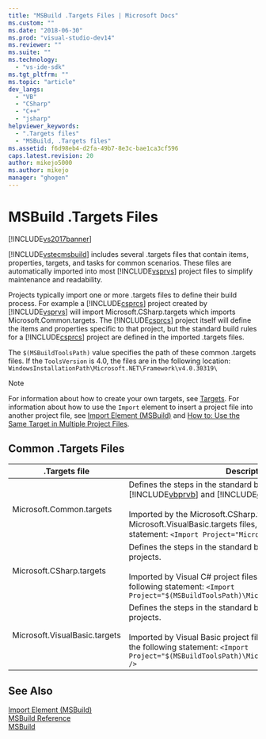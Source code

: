 ```yaml
---
title: "MSBuild .Targets Files | Microsoft Docs"
ms.custom: ""
ms.date: "2018-06-30"
ms.prod: "visual-studio-dev14"
ms.reviewer: ""
ms.suite: ""
ms.technology: 
  - "vs-ide-sdk"
ms.tgt_pltfrm: ""
ms.topic: "article"
dev_langs: 
  - "VB"
  - "CSharp"
  - "C++"
  - "jsharp"
helpviewer_keywords: 
  - ".Targets files"
  - "MSBuild, .Targets files"
ms.assetid: f6d98eb4-d2fa-49b7-8e3c-bae1ca3cf596
caps.latest.revision: 20
author: mikejo5000
ms.author: mikejo
manager: "ghogen"
---
```

# MSBuild .Targets Files
[!INCLUDE[vs2017banner](../includes/vs2017banner.md)]

  
[!INCLUDE[vstecmsbuild](../includes/vstecmsbuild-md.md)] includes several .targets files that contain items, properties, targets, and tasks for common scenarios. These files are automatically imported into most [!INCLUDE[vsprvs](../includes/vsprvs-md.md)] project files to simplify maintenance and readability.  
  
 Projects typically import one or more .targets files to define their build process. For example a [!INCLUDE[csprcs](../includes/csprcs-md.md)] project created by [!INCLUDE[vsprvs](../includes/vsprvs-md.md)] will import Microsoft.CSharp.targets which imports Microsoft.Common.targets. The [!INCLUDE[csprcs](../includes/csprcs-md.md)] project itself will define the items and properties specific to that project, but the standard build rules for a [!INCLUDE[csprcs](../includes/csprcs-md.md)] project are defined in the imported .targets files.  
  
 The `$(MSBuildToolsPath)` value specifies the path of these common .targets files. If the `ToolsVersion` is 4.0, the files are in the following location: `WindowsInstallationPath\Microsoft.NET\Framework\v4.0.30319\`  
  
> [!NOTE]
>  For information about how to create your own targets, see [Targets](../msbuild/msbuild-targets.md). For information about how to use the `Import` element to insert a project file into another project file, see [Import Element (MSBuild)](../msbuild/import-element-msbuild.md) and [How to: Use the Same Target in Multiple Project Files](../msbuild/how-to-use-the-same-target-in-multiple-project-files.md).  
  
## Common .Targets Files  
  
|.Targets file|Description|  
|-------------------|-----------------|  
|Microsoft.Common.targets|Defines the steps in the standard build process for [!INCLUDE[vbprvb](../includes/vbprvb-md.md)] and [!INCLUDE[csprcs](../includes/csprcs-md.md)] projects.<br /><br /> Imported by the Microsoft.CSharp.targets and Microsoft.VisualBasic.targets files, which include the following statement: `<Import Project="Microsoft.Common.targets" />`|  
|Microsoft.CSharp.targets|Defines the steps in the standard build process for Visual C# projects.<br /><br /> Imported by Visual C# project files (.csproj), which include the following statement: `<Import Project="$(MSBuildToolsPath)\Microsoft.CSharp.targets" />`|  
|Microsoft.VisualBasic.targets|Defines the steps in the standard build process for Visual Basic projects.<br /><br /> Imported by Visual Basic project files (.vbproj), which include the following statement: `<Import Project="$(MSBuildToolsPath)\Microsoft.VisualBasic.targets" />`|  
  
## See Also  
 [Import Element (MSBuild)](../msbuild/import-element-msbuild.md)   
 [MSBuild Reference](../msbuild/msbuild-reference.md)  
 [MSBuild](msbuild.md)



